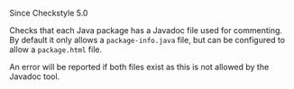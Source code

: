Since Checkstyle 5.0

Checks that each Java package has a Javadoc file used for
commenting. By default it only allows a `package-info.java` file, but can be
configured to allow a `package.html`
file.

An error will be reported if both files exist as this is not
allowed by the Javadoc tool.
